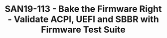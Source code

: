 ---
categories:
- san19
description: System firmware involves many software and hardware specifications and
  verifying implementation correctness manually is often difficult. Firmware Test
  Suite (FWTS) is a open-source test suite licensed by GPL and is recommended as the
  ACPI 6.1 Self-Certification Test by UEFI Forum. FWTS comprises a large set of tests
  and performs sanity checks on various aspects in firmware. It aims to detect errors
  in systems and to recommend fixes for firmware developers. This command line tool
  is easy to use and provides explanatory and informative results according to specifications
  including ACPI, UEFI, SBBR and many other more.
image:
  featured: 'true'
  path: /assets/images/featured-images/san19/SAN19-113.png
session_attendee_num: '1'
session_id: SAN19-113
session_room: Pacific Room (Keynote)
session_slot:
  end_time: '2019-09-23 15:55:00'
  start_time: '2019-09-23 15:30:00'
session_speakers:
- speaker_bio: Alex Hung is a lead software engineer at Canonical, Ltd. specializing
    in BIOS architecture and Linux kernel development. As a representative of the
    UEFI Forum, Hung orchestrates firmware testing with UEFI BIOS and Ubuntu. At UEFI
    Plugfests, Mr. Hung participates in the specification development discussions
    surrounding UEFI Secure Boot. He has shared his expertise in BIOS testing and
    firmware test suites at several industry workshops and conferences. 
  speaker_company: Canonical Group Ltd.
  speaker_image: /assets/images/speakers/san19/alex-hung.jpg
  speaker_location: Calgary, Canada
  speaker_name: Alex Hung
  speaker_position: Software Engineer
  speaker_username: alex.hung
- speaker_bio: Alex Hung is a lead software engineer at Canonical Group Ltd, specializing
    in firmware and ACPI & platform subsystems in Linux kernel. Hung is also a maintainer
    of firmware test suite (FWTS), and is an active member in UEFI Testing Working
    Group (UTWG). He participates in both UEFI and Linux kernel communities and has
    shared his expertise in firmware and firmware test suite at several industry workshops
    and conferences.
  speaker_company: ''
  speaker_image: /assets/images/speakers/san19/alex-hung.jpg
  speaker_location: ''
  speaker_name: Alex Hung
  speaker_position: Software Engineer in Canonical Group Ltd.
  speaker_username: alexhung1
session_track: Tools
tag: session
tags:
- HPC
- ' Machine Learning/AI'
title: SAN19-113 - Bake the Firmware Right - Validate ACPI, UEFI and SBBR with Firmware
  Test Suite
---